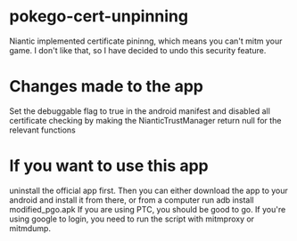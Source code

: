 # pokego-cert-unpinning
Niantic implemented certificate pininng, which means you can't mitm your game. I don't like that, so I have decided to undo this security feature. 

# Changes made to the app
Set the debuggable flag to true in the android manifest and disabled all certificate checking by making the NianticTrustManager return null for the relevant functions

# If you want to use this app
uninstall the official app first. Then you can either download the app to your android and install it from there, or from a computer run 
adb install modified_pgo.apk
If you are using PTC, you should be good to go. If you're using google to login, you need to run the script with mitmproxy or mitmdump.


